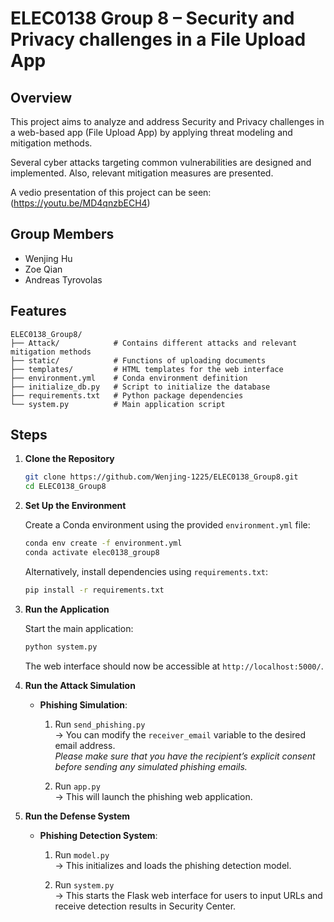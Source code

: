 # ELEC0138 Group 8 – Security and Privacy challenges in a File Upload App

## Overview

This project aims to analyze and address Security and Privacy challenges in a web-based app (File Upload App) by applying threat modeling and mitigation methods. 

Several cyber attacks targeting common vulnerabilities are designed and implemented. Also, relevant mitigation measures are presented.

A vedio presentation of this project can be seen:(https://youtu.be/MD4qnzbECH4)


## Group Members

- Wenjing Hu
- Zoe Qian
- Andreas Tyrovolas


## Features

```
ELEC0138_Group8/
├── Attack/            # Contains different attacks and relevant mitigation methods
├── static/            # Functions of uploading documents
├── templates/         # HTML templates for the web interface
├── environment.yml    # Conda environment definition
├── initialize_db.py   # Script to initialize the database
├── requirements.txt   # Python package dependencies
└── system.py          # Main application script
```


## Steps

1. **Clone the Repository**

   ```bash
   git clone https://github.com/Wenjing-1225/ELEC0138_Group8.git
   cd ELEC0138_Group8
   ```


2. **Set Up the Environment**

   Create a Conda environment using the provided `environment.yml` file:

   ```bash
   conda env create -f environment.yml
   conda activate elec0138_group8
   ```


   Alternatively, install dependencies using `requirements.txt`:

   ```bash
   pip install -r requirements.txt
   ```


3. **Run the Application**

   Start the main application:

   ```bash
   python system.py
   ```


   The web interface should now be accessible at `http://localhost:5000/`.


4. **Run the Attack Simulation**

   - **Phishing Simulation**:
     
     1. Run `send_phishing.py`  
        → You can modify the `receiver_email` variable to the desired email address.  
        *Please make sure that you have the recipient’s explicit consent before sending any simulated phishing emails.*

     2. Run `app.py`  
        → This will launch the phishing web application.


4. **Run the Defense System**

   - **Phishing Detection System**:

     1. Run `model.py`  
        → This initializes and loads the phishing detection model.

     2. Run `system.py`  
        → This starts the Flask web interface for users to input URLs and receive detection results in Security Center.



